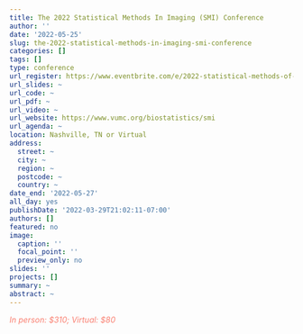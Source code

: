 ```yaml
---
title: The 2022 Statistical Methods In Imaging (SMI) Conference
author: ''
date: '2022-05-25'
slug: the-2022-statistical-methods-in-imaging-smi-conference
categories: []
tags: []
type: conference
url_register: https://www.eventbrite.com/e/2022-statistical-methods-of-imaging-smi-conference-tickets-223585138167
url_slides: ~
url_code: ~
url_pdf: ~
url_video: ~
url_website: https://www.vumc.org/biostatistics/smi
url_agenda: ~
location: Nashville, TN or Virtual
address:
  street: ~
  city: ~
  region: ~
  postcode: ~
  country: ~
date_end: '2022-05-27'
all_day: yes
publishDate: '2022-03-29T21:02:11-07:00'
authors: []
featured: no
image:
  caption: ''
  focal_point: ''
  preview_only: no
slides: ''
projects: []
summary: ~
abstract: ~
---
```

<span style="color: salmon;">*In person: $310; Virtual: $80*</span>

<!--more-->
